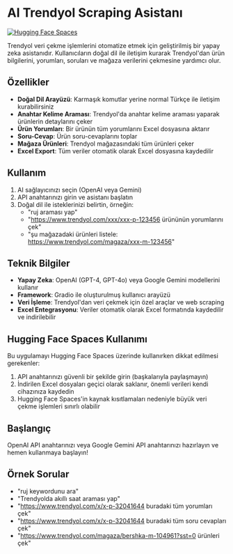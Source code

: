 # AI Trendyol Scraping Asistanı

[![Hugging Face Spaces](https://img.shields.io/badge/Hugging%20Face-Spaces-yellow)]([https://huggingface.co/spaces](https://huggingface.co/spaces/jugurca/TrendyolAiScraper))

Trendyol veri çekme işlemlerini otomatize etmek için geliştirilmiş bir yapay zeka asistanıdır. Kullanıcıların doğal dil ile iletişim kurarak Trendyol'dan ürün bilgilerini, yorumları, soruları ve mağaza verilerini çekmesine yardımcı olur.

## Özellikler

- **Doğal Dil Arayüzü**: Karmaşık komutlar yerine normal Türkçe ile iletişim kurabilirsiniz
- **Anahtar Kelime Araması**: Trendyol'da anahtar kelime araması yaparak ürünlerin detaylarını çeker
- **Ürün Yorumları**: Bir ürünün tüm yorumlarını Excel dosyasına aktarır
- **Soru-Cevap**: Ürün soru-cevaplarını toplar
- **Mağaza Ürünleri**: Trendyol mağazasındaki tüm ürünleri çeker
- **Excel Export**: Tüm veriler otomatik olarak Excel dosyasına kaydedilir

## Kullanım

1. AI sağlayıcınızı seçin (OpenAI veya Gemini)
2. API anahtarınızı girin ve asistanı başlatın
3. Doğal dil ile isteklerinizi belirtin, örneğin:
   - "ruj araması yap"
   - "https://www.trendyol.com/xxx/xxx-p-123456 ürününün yorumlarını çek"
   - "şu mağazadaki ürünleri listele: https://www.trendyol.com/magaza/xxx-m-123456"

## Teknik Bilgiler

- **Yapay Zeka**: OpenAI (GPT-4, GPT-4o) veya Google Gemini modellerini kullanır
- **Framework**: Gradio ile oluşturulmuş kullanıcı arayüzü
- **Veri İşleme**: Trendyol'dan veri çekmek için özel araçlar ve web scraping
- **Excel Entegrasyonu**: Veriler otomatik olarak Excel formatında kaydedilir ve indirilebilir

## Hugging Face Spaces Kullanımı

Bu uygulamayı Hugging Face Spaces üzerinde kullanırken dikkat edilmesi gerekenler:

1. API anahtarınızı güvenli bir şekilde girin (başkalarıyla paylaşmayın)
2. İndirilen Excel dosyaları geçici olarak saklanır, önemli verileri kendi cihazınıza kaydedin
3. Hugging Face Spaces'in kaynak kısıtlamaları nedeniyle büyük veri çekme işlemleri sınırlı olabilir

## Başlangıç

OpenAI API anahtarınızı veya Google Gemini API anahtarınızı hazırlayın ve hemen kullanmaya başlayın!

## Örnek Sorular

- "ruj keywordunu ara"
- "Trendyolda akıllı saat araması yap"
- "https://www.trendyol.com/x/x-p-32041644 buradaki tüm yorumları çek"
- "https://www.trendyol.com/x/x-p-32041644 buradaki tüm soru cevapları çek"
- "https://www.trendyol.com/magaza/bershka-m-104961?sst=0 ürünleri çek" 
